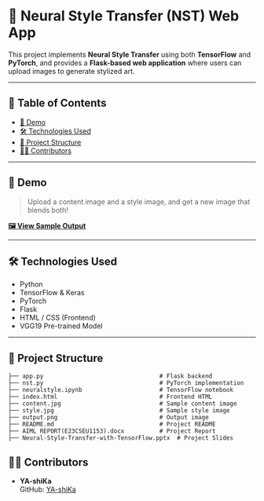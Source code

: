 # 🎨 Neural Style Transfer (NST) Web App

This project implements **Neural Style Transfer** using both **TensorFlow** and **PyTorch**, and provides a **Flask-based web application** where users can upload images to generate stylized art.

---

## 📌 Table of Contents
- [🎥 Demo](#-demo)
- [🛠 Technologies Used](#-technologies-used)
- [📁 Project Structure](#-project-structure)
- [👩‍💻 Contributors](#-contributors)


---

## 🎥 Demo
> Upload a content image and a style image, and get a new image that blends both!

**[🖼 View Sample Output](#-results)**

---

## 🛠 Technologies Used
- Python
- TensorFlow & Keras
- PyTorch
- Flask
- HTML / CSS (Frontend)
- VGG19 Pre-trained Model

---

## 📁 Project Structure
```text
├── app.py                                 # Flask backend  
├── nst.py                                 # PyTorch implementation  
├── neuralstyle.ipynb                      # TensorFlow notebook  
├── index.html                             # Frontend HTML  
├── content.jpg                            # Sample content image  
├── style.jpg                              # Sample style image  
├── output.png                             # Output image  
├── README.md                              # Project README  
├── AIML REPORT(E23CSEU1153).docx          # Project Report  
├── Neural-Style-Transfer-with-TensorFlow.pptx  # Project Slides
```


## 👩‍💻 Contributors

- **YA-shiKa**  
  GitHub: [YA-shiKa](https://github.com/YA-shiKa)  







